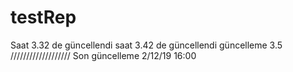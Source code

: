 # testRep
Saat 3.32 de güncellendi
saat 3.42 de güncellendi 
güncelleme 3.5
/////////////////// Son güncelleme 2/12/19 16:00
